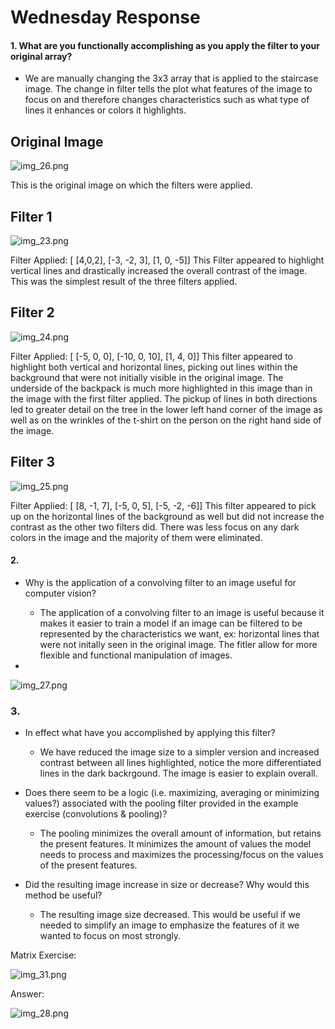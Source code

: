 # Wednesday Response
#### 1. What are you functionally accomplishing as you apply the filter to your original array? 

- We are manually changing the 3x3 array that is applied to the staircase image. The change in filter tells the plot what features of the image to focus on and therefore changes characteristics such as what type of lines it enhances or colors it highlights. 

## Original Image
![img_26.png](img_26.png)

This is the original image on which the filters were applied. 

## Filter 1
![img_23.png](img_23.png)

Filter Applied: [ [4,0,2], [-3, -2, 3], [1, 0, -5]]
This Filter appeared to highlight vertical lines and drastically increased the overall contrast of the image. This was the simplest result of the three filters applied.
  
## Filter 2
![img_24.png](img_24.png)

Filter Applied: [ [-5, 0, 0], [-10, 0, 10], [1, 4, 0]]
This filter appeared to highlight both vertical and horizontal lines, picking out lines within the background that were not initially visible in the original image. The underside of the backpack is much more highlighted in this image than in the image with the first filter applied. The pickup of lines in both directions led to greater detail on the tree in the lower left hand corner of the image as well as on the wrinkles of the t-shirt on the person on the right hand side of the image.

## Filter 3
![img_25.png](img_25.png)

Filter Applied: [ [8, -1, 7], [-5, 0, 5], [-5, -2, -6]]
This filter appeared to pick up on the horizontal lines of the background as well but did not increase the contrast as the other two filters did. There was less focus on any dark colors in the image and the majority of them were eliminated. 

#### 2. 
- Why is the application of a convolving filter to an image useful for computer vision?
    - The application of a convolving filter to an image is useful because it makes it easier to train a model if an image can be filtered to be represented by the characteristics we want, ex: horizontal lines that were not initally seen in the original image. The fitler allow for more flexible and functional manipulation of images.


-  


![img_27.png](img_27.png)

### 3. 
- In effect what have you accomplished by applying this filter? 
    - We have reduced the image size to a simpler version and increased contrast between all lines highlighted, notice the more differentiated lines in the dark backrgound. The image is easier to explain overall.
    
- Does there seem to be a logic (i.e. maximizing, averaging or minimizing values?) associated with the pooling filter provided in the example exercise (convolutions & pooling)? 
    - The pooling minimizes the overall amount of information, but retains the present features. It minimizes the amount of values the model needs to process and maximizes the processing/focus on the values of the present features.

- Did the resulting image increase in size or decrease? Why would this method be useful? 
    - The resulting image size decreased. This would be useful if we needed to simplify an image to emphasize the features of it we wanted to focus on most strongly.

Matrix Exercise:

![img_31.png](img_31.png)

Answer:

![img_28.png](img_28.png)